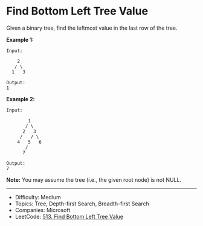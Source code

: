 # Find Bottom Left Tree Value

Given a binary tree, find the leftmost value in the last row of the tree.

**Example 1:**
```
Input:

    2
   / \
  1   3

Output:
1
```
**Example 2:**
```
Input:

        1
       / \
      2   3
     /   / \
    4   5   6
       /
      7

Output:
7
```
**Note:** You may assume the tree (i.e., the given root node) is not NULL.

---

* Difficulty: Medium
* Topics: Tree, Depth-first Search, Breadth-first Search
* Companies: Microsoft
* LeetCode: [513. Find Bottom Left Tree Value](https://leetcode.com/problems/find-bottom-left-tree-value/description/)
